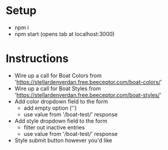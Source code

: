 # Setup
- npm i
- npm start (opens tab at localhost:3000)

# Instructions
- Wire up a call for Boat Colors from 'https://stellardenverdan.free.beeceptor.com/boat-colors/'
- Wire up a call for Boat Styles from 'https://stellardenverdan.free.beeceptor.com/boat-styles/'
- Add color dropdown field to the form
    - add empty option ('')
    - use value from '/boat-test/' response
- Add style dropdown field to the form
    - filter out inactive entries
    - use value from '/boat-test/' response
- Style submit button however you'd like